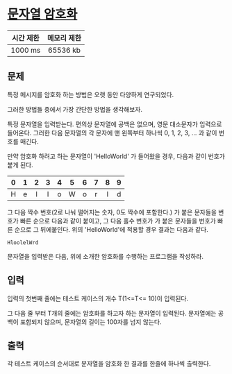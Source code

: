 # [문자열 암호화](https://algospot.com/judge/problem/read/ENCRYPT)

| 시간 제한 | 메모리 제한 |
| :-------: | :---------: |
| 1000 ms   | 65536 kb    |

## 문제
특정 메시지를 암호화 하는 방법은 오랫 동안 다양하게 연구되었다.

그러한 방법들 중에서 가장 간단한 방법을 생각해보자.

특정 문자열을 입력받는다. 편의상 문자열에 공백은 없으며, 
영문 대소문자가 입력으로 들어온다. 
그러한 다음 문자열의 각 문자에 맨 왼쪽부터 하나씩 
0, 1, 2, 3, ... 과 같이 번호를 매긴다.

만약 암호화 하려고 하는 문자열이 'HelloWorld' 가 들어왔을 경우, 
다음과 같이 번호가 붙게 된다.

| 0 | 1 | 2 | 3 | 4 | 5 | 6 | 7 | 8 | 9 |
|:-:|:-:|:-:|:-:|:-:|:-:|:-:|:-:|:-:|:-:|
| H | e | l | l | o | W | o | r | l | d |

그 다음 짝수 번호(2로 나눠 떨어지는 숫자, 0도 짝수에 포함한다.) 가 
붙은 문자들을 번호가 빠른 순으로 다음과 같이 붙이고, 그 다음 
홀수 번호가 가 붙은 문자들을 번호가 빠른 순으로 그 뒤에붙인다. 
위의 'HelloWorld'에 적용할 경우 결과는 다음과 같다.

```
HloolelWrd
```

문자열을 입력받은 다음, 위에 소개한 암호화를 
수행하는 프로그램을 작성하라.

## 입력
입력의 첫번째 줄에는 테스트 케이스의 개수 T(1<=T<= 10)이 입력된다.

그 다음 줄 부터 T개의 줄에는 암호화를 하고자 하는 문자열이 입력된다. 
문자열에는 공백이 포함되지 않으며, 문자열의 길이는 100자를 넘지 않는다.

## 출력
각 테스트 케이스의 순서대로 문자열을 암호화 한 결과를 한줄에 하나씩 출력한다.
